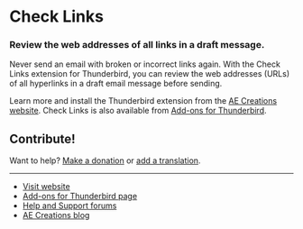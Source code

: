 # Check Links
### Review the web addresses of all links in a draft message.

Never send an email with broken or incorrect links again.  With the Check Links extension for Thunderbird, you can review the web addresses (URLs) of all hyperlinks in a draft email message before sending.

Learn more and install the Thunderbird extension from the [AE Creations website](https://aecreations.io/checklinks/index.php). Check Links is also available from [Add-ons for Thunderbird](https://addons.thunderbird.net/en-US/thunderbird/addon/checklinks/).


## Contribute!

Want to help?  [Make a donation](https://liberapay.com/aecreations/) or [add a translation](https://simplelocalize.io/suggestions/?id=ea1d26ff13464ad1a818732682ab7e3c).



---

* [Visit website](https://aecreations.io/checklinks/index.php)
* [Add-ons for Thunderbird page](https://addons.thunderbird.net/thunderbird/addon/checklinks/)
* [Help and Support forums](https://groups.io/g/aecreations-help)
* [AE Creations blog](https://aecreations.blogspot.com/)